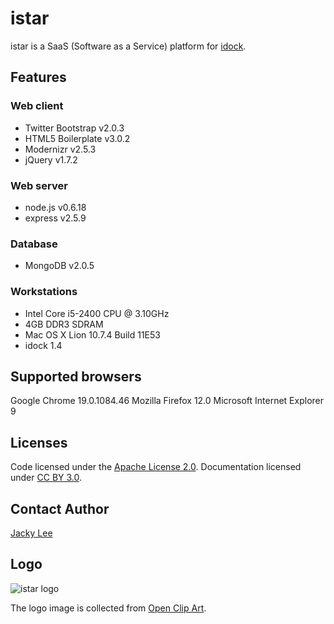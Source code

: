 istar
=====

istar is a SaaS (Software as a Service) platform for [idock].


Features
--------

### Web client

* Twitter Bootstrap v2.0.3
* HTML5 Boilerplate v3.0.2
* Modernizr v2.5.3
* jQuery v1.7.2

### Web server

* node.js v0.6.18
* express v2.5.9

### Database

* MongoDB v2.0.5

### Workstations

* Intel Core i5-2400 CPU @ 3.10GHz
* 4GB DDR3 SDRAM
* Mac OS X Lion 10.7.4 Build 11E53
* idock 1.4


Supported browsers
------------------

Google Chrome 19.0.1084.46
Mozilla Firefox 12.0
Microsoft Internet Explorer 9


Licenses
--------

Code licensed under the [Apache License 2.0]. Documentation licensed under [CC BY 3.0].


Contact Author
--------------

[Jacky Lee]


Logo
----

![istar logo](https://github.com/HongjianLi/istar/raw/master/public/img/logo.png)

The logo image is collected from [Open Clip Art].


[idock]: https://github.com/HongjianLi/idock
[Apache License 2.0]: http://www.apache.org/licenses/LICENSE-2.0
[CC BY 3.0]: http://creativecommons.org/licenses/by/3.0
[Jacky Lee]: http://www.cse.cuhk.edu.hk/~hjli
[Open Clip Art]: http://www.openclipart.org
